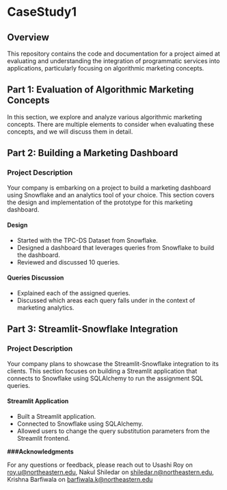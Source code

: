 # CaseStudy1

## Overview

This repository contains the code and documentation for a project aimed at evaluating and understanding the integration of programmatic services into applications, particularly focusing on algorithmic marketing concepts.

## Part 1: Evaluation of Algorithmic Marketing Concepts

In this section, we explore and analyze various algorithmic marketing concepts. There are multiple elements to consider when evaluating these concepts, and we will discuss them in detail.

## Part 2: Building a Marketing Dashboard

### Project Description

Your company is embarking on a project to build a marketing dashboard using Snowflake and an analytics tool of your choice. This section covers the design and implementation of the prototype for this marketing dashboard.

#### Design

- Started with the TPC-DS Dataset from Snowflake.
- Designed a dashboard that leverages queries from Snowflake to build the dashboard.
- Reviewed and discussed 10 queries.

#### Queries Discussion

- Explained each of the assigned queries.
- Discussed which areas each query falls under in the context of marketing analytics.

## Part 3: Streamlit-Snowflake Integration

### Project Description

Your company plans to showcase the Streamlit-Snowflake integration to its clients. This section focuses on building a Streamlit application that connects to Snowflake using SQLAlchemy to run the assignment SQL queries.

#### Streamlit Application

- Built a Streamlit application.
- Connected to Snowflake using SQLAlchemy.
- Allowed users to change the query substitution parameters from the Streamlit frontend.


**###Acknowledgments** 

For any questions or feedback, please reach out to Usashi Roy on roy.u@northeastern.edu, Nakul Shiledar on shiledar.n@northeastern.edu, Krishna Barfiwala on barfiwala.k@northeastern.edu
